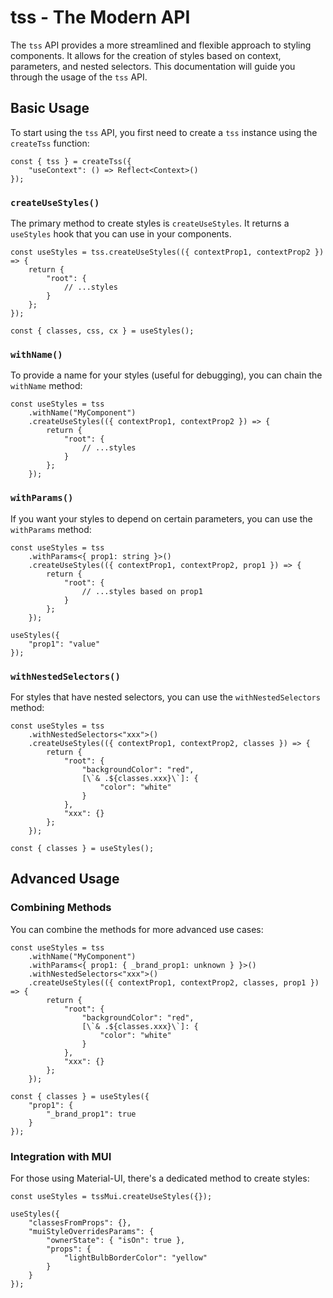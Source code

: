 # tss - The Modern API

The `tss` API provides a more streamlined and flexible approach to styling components. It allows for the creation of styles based on context, parameters, and nested selectors. This documentation will guide you through the usage of the `tss` API.

## Basic Usage

To start using the `tss` API, you first need to create a `tss` instance using the `createTss` function:

```
const { tss } = createTss({
    "useContext": () => Reflect<Context>()
});
```

### `createUseStyles()`

The primary method to create styles is `createUseStyles`. It returns a `useStyles` hook that you can use in your components.

```
const useStyles = tss.createUseStyles(({ contextProp1, contextProp2 }) => {
    return {
        "root": {
            // ...styles
        }
    };
});

const { classes, css, cx } = useStyles();
```

### `withName()`

To provide a name for your styles (useful for debugging), you can chain the `withName` method:

```
const useStyles = tss
    .withName("MyComponent")
    .createUseStyles(({ contextProp1, contextProp2 }) => {
        return {
            "root": {
                // ...styles
            }
        };
    });
```

### `withParams()`

If you want your styles to depend on certain parameters, you can use the `withParams` method:

```
const useStyles = tss
    .withParams<{ prop1: string }>()
    .createUseStyles(({ contextProp1, contextProp2, prop1 }) => {
        return {
            "root": {
                // ...styles based on prop1
            }
        };
    });

useStyles({
    "prop1": "value"
});
```

### `withNestedSelectors()`

For styles that have nested selectors, you can use the `withNestedSelectors` method:

```
const useStyles = tss
    .withNestedSelectors<"xxx">()
    .createUseStyles(({ contextProp1, contextProp2, classes }) => {
        return {
            "root": {
                "backgroundColor": "red",
                [\`& .${classes.xxx}\`]: {
                    "color": "white"
                }
            },
            "xxx": {}
        };
    });

const { classes } = useStyles();
```

## Advanced Usage

### Combining Methods

You can combine the methods for more advanced use cases:

```
const useStyles = tss
    .withName("MyComponent")
    .withParams<{ prop1: { _brand_prop1: unknown } }>()
    .withNestedSelectors<"xxx">()
    .createUseStyles(({ contextProp1, contextProp2, classes, prop1 }) => {
        return {
            "root": {
                "backgroundColor": "red",
                [\`& .${classes.xxx}\`]: {
                    "color": "white"
                }
            },
            "xxx": {}
        };
    });

const { classes } = useStyles({
    "prop1": {
        "_brand_prop1": true
    }
});
```

### Integration with MUI

For those using Material-UI, there's a dedicated method to create styles:

```
const useStyles = tssMui.createUseStyles({});

useStyles({
    "classesFromProps": {},
    "muiStyleOverridesParams": {
        "ownerState": { "isOn": true },
        "props": {
            "lightBulbBorderColor": "yellow"
        }
    }
});
```

